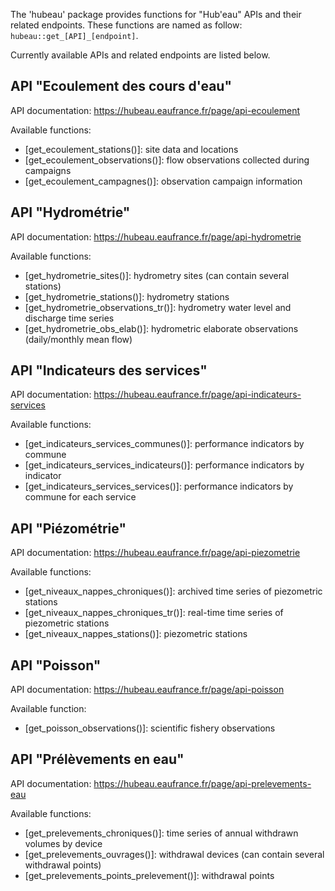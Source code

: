 The 'hubeau' package provides functions for "Hub'eau" APIs and their related endpoints.
These functions are named as follow: `hubeau::get_[API]_[endpoint]`.

Currently available APIs and related endpoints are listed below.

## API "Ecoulement des cours d'eau"

API documentation: <https://hubeau.eaufrance.fr/page/api-ecoulement>

Available functions: 

- [get_ecoulement_stations()]: site data and locations
- [get_ecoulement_observations()]: flow observations collected during campaigns
- [get_ecoulement_campagnes()]: observation campaign information

## API "Hydrométrie"

API documentation: <https://hubeau.eaufrance.fr/page/api-hydrometrie>

Available functions:

- [get_hydrometrie_sites()]: hydrometry sites (can contain several stations)
- [get_hydrometrie_stations()]: hydrometry stations
- [get_hydrometrie_observations_tr()]: hydrometry water level and discharge time series
- [get_hydrometrie_obs_elab()]: hydrometric elaborate observations (daily/monthly mean flow)

## API "Indicateurs des services"

API documentation: <https://hubeau.eaufrance.fr/page/api-indicateurs-services>

Available functions:

- [get_indicateurs_services_communes()]: performance indicators by commune
- [get_indicateurs_services_indicateurs()]: performance indicators by indicator
- [get_indicateurs_services_services()]: performance indicators by commune for each service

## API "Piézométrie"

API documentation: <https://hubeau.eaufrance.fr/page/api-piezometrie>

Available functions:

- [get_niveaux_nappes_chroniques()]: archived time series of piezometric stations
- [get_niveaux_nappes_chroniques_tr()]: real-time time series of piezometric stations
- [get_niveaux_nappes_stations()]: piezometric stations

## API "Poisson"

API documentation: <https://hubeau.eaufrance.fr/page/api-poisson>

Available function:

- [get_poisson_observations()]: scientific fishery observations

## API "Prélèvements en eau"

API documentation: <https://hubeau.eaufrance.fr/page/api-prelevements-eau>

Available functions:

- [get_prelevements_chroniques()]: time series of annual withdrawn volumes by device
- [get_prelevements_ouvrages()]: withdrawal devices (can contain several withdrawal points)
- [get_prelevements_points_prelevement()]: withdrawal points
